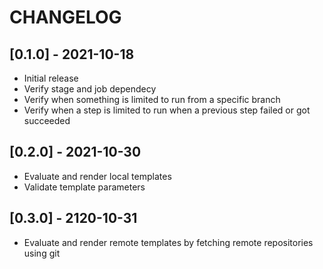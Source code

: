 # CHANGELOG

## [0.1.0] - 2021-10-18

- Initial release
- Verify stage and job dependecy
- Verify when something is limited to run from a specific branch
- Verify when a step is limited to run when a previous step failed or got succeeded

## [0.2.0] - 2021-10-30
- Evaluate and render local templates
- Validate template parameters

## [0.3.0] - 2120-10-31

- Evaluate and render remote templates by fetching remote repositories using git
